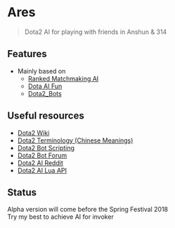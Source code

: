 # Ares
> Dota2 AI for playing with friends in Anshun & 314

## Features
+ Mainly based on 
    + [Ranked Matchmaking AI](https://github.com/adamqqqplay/dota2ai)
    + [Dota AI Fun](https://github.com/tontyoutoure/DOTA2-AI-Fun)
    + [Dota2_Bots](https://github.com/furiouspuppy/Dota2_Bots)

## Useful resources
+ [Dota2 Wiki](https://dota2.gamepedia.com/Dota_2_Wiki)
+ [Dota2 Terminology (Chinese Meanings)](http://bbs.duowan.com/thread-35786367-1-1.html)
+ [Dota2 Bot Scripting](https://developer.valvesoftware.com/wiki/Dota_Bot_Scripting)
+ [Dota2 Bot Forum](https://dev.dota2.com/forumdisplay.php?f=497)
+ [Dota2 AI Reddit](https://www.reddit.com/r/dota2AI/)
+ [Dota2 AI Lua API](http://docs.moddota.com/lua_bots/)

## Status 
Alpha version will come before the Spring Festival 2018  
Try my best to achieve AI for invoker